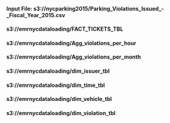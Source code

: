 
<h4>Input File: s3://nycparking2015/Parking_Violations_Issued_-_Fiscal_Year_2015.csv <h4/>
<h4>s3://emrnycdataloading/FACT_TICKETS_TBL</h4>
<h4>s3://emrnycdataloading/Agg_violations_per_hour</h4>  
<h4>s3://emrnycdataloading/Agg_violations_per_month </h4>  
<h4>s3://emrnycdataloading/dim_issuer_tbl </h4>  
<h4>s3://emrnycdataloading/dim_time_tbl </h4>  
<h4>s3://emrnycdataloading/dim_vehicle_tbl</h4>   
<h4>s3://emrnycdataloading/dim_violation_tbl</h4>   
      
